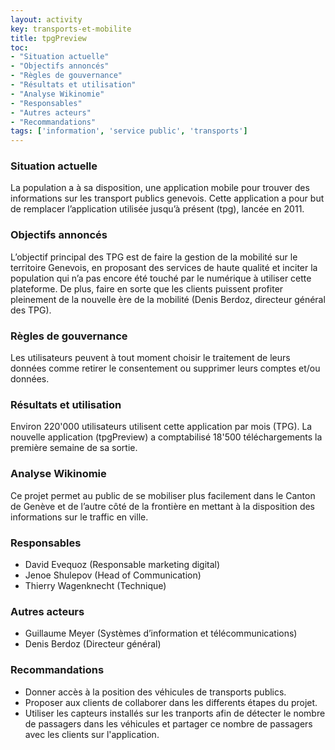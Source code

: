 ```yaml
---
layout: activity
key: transports-et-mobilite
title: tpgPreview
toc:
- "Situation actuelle"
- "Objectifs annoncés"
- "Règles de gouvernance"
- "Résultats et utilisation"
- "Analyse Wikinomie"
- "Responsables"
- "Autres acteurs"
- "Recommandations"
tags: ['information', 'service public', 'transports']
---
```


### Situation actuelle

La population a à sa disposition, une application mobile pour trouver des informations sur les transport publics genevois. Cette
application a pour but de remplacer l’application utilisée jusqu’à présent (tpg), lancée en 2011. 

### Objectifs annoncés

L’objectif principal des TPG est de faire la gestion de la mobilité sur le territoire Genevois, en proposant des services de haute
qualité et inciter la population qui n’a pas encore été touché par le numérique à utiliser cette plateforme. De plus, faire en sorte que les clients puissent profiter pleinement de la nouvelle ère de la mobilité (Denis Berdoz, directeur général des TPG).

### Règles de gouvernance

Les utilisateurs peuvent à tout moment choisir le traitement de leurs données comme retirer le consentement ou supprimer leurs
comptes et/ou données.

### Résultats et utilisation

Environ 220'000 utilisateurs utilisent cette application par mois (TPG). La nouvelle application (tpgPreview) a comptabilisé 18'500
téléchargements la première semaine de sa sortie.

### Analyse Wikinomie

Ce projet permet au public de se mobiliser plus facilement dans le Canton de Genève et de l’autre côté de la frontière en mettant à
la disposition des informations sur le traffic en ville.

### Responsables

* David Evequoz (Responsable marketing digital)
* Jenoe Shulepov (Head of Communication)
* Thierry Wagenknecht (Technique)

### Autres acteurs

* Guillaume Meyer (Systèmes d’information et télécommunications)
* Denis Berdoz (Directeur général)

### Recommandations

* Donner accès à la position des véhicules de transports publics.
* Proposer aux clients de collaborer dans les differents étapes du projet. 
* Utiliser les capteurs installés sur les tranports afin de détecter le nombre de passagers dans les véhicules et partager ce nombre de passagers avec les clients sur l'application.
